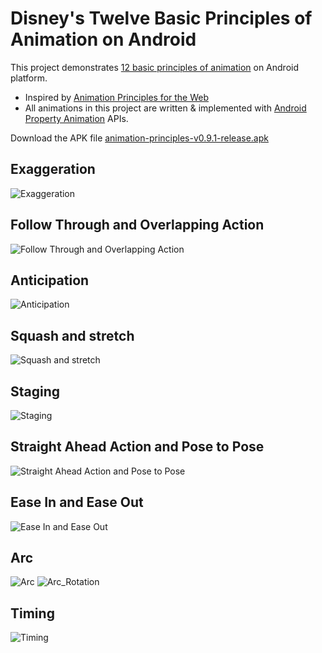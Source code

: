 # Disney's Twelve Basic Principles of Animation on Android

This project demonstrates [12 basic principles of animation](https://en.wikipedia.org/wiki/12_basic_principles_of_animation)  on Android platform. 

 - Inspired by [Animation Principles for the Web](https://cssanimation.rocks/principles/)
 - All animations in this project are written & implemented with [Android Property Animation](https://developer.android.com/guide/topics/graphics/prop-animation.html)
 APIs.

Download the APK file [animation-principles-v0.9.1-release.apk](https://github.com/vhow/animation/releases/download/v0.9.1/animation-principles-v0.9.1-release.apk)

## Exaggeration

<img src="./screenshots//Exaggeration.gif" alt="Exaggeration" title="Exaggeration">

## Follow Through and Overlapping Action

<img src="./screenshots//Follow_Through.gif" alt="Follow Through and Overlapping Action" title="Follow Through and Overlapping Action">

## Anticipation

<img src="./screenshots//Anticipation.gif" alt="Anticipation" title="Anticipation">

## Squash and stretch

<img src="./screenshots//Squash_and_Stretch.gif" alt="Squash and stretch" title="Squash and stretch">

## Staging

<img src="./screenshots//Staging.gif" alt="Staging" title="Staging">

## Straight Ahead Action and Pose to Pose

<img src="./screenshots//Straight_Ahead.gif" alt="Straight Ahead Action and Pose to Pose" title="Straight Ahead Action and Pose to Pose">

## Ease In and Ease Out

<img src="./screenshots//Ease_In_Ease_Out.gif" alt="Ease In and Ease Out" title="Ease In and Ease Out">

## Arc

<img src="./screenshots//Arc.gif" alt="Arc" title="Arc">

<img src="./screenshots//Arc_Rotation.gif" alt="Arc_Rotation" title="Arc">

## Timing

<img src="./screenshots//Timing.gif" alt="Timing" title="Timing">
